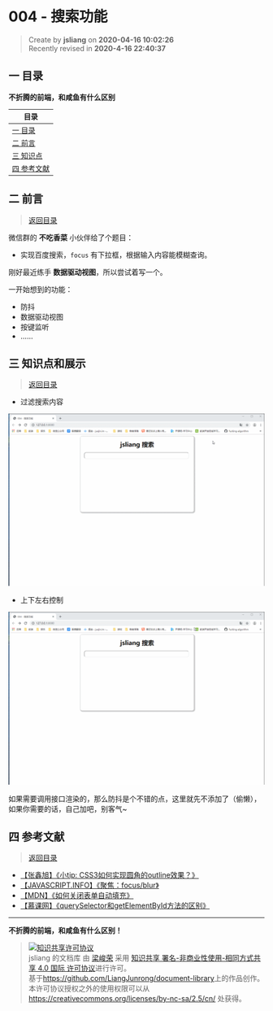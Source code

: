 004 - 搜索功能
===

> Create by **jsliang** on **2020-04-16 10:02:26**  
> Recently revised in **2020-4-16 22:40:37**

## <a name="chapter-one" id="chapter-one"></a>一 目录

**不折腾的前端，和咸鱼有什么区别**

| 目录 |
| --- | 
| [一 目录](#chapter-one) | 
| <a name="catalog-chapter-two" id="catalog-chapter-two"></a>[二 前言](#chapter-two) |
| <a name="catalog-chapter-three" id="catalog-chapter-three"></a>[三 知识点](#chapter-three) |
| <a name="catalog-chapter-four" id="catalog-chapter-four"></a>[四 参考文献](#chapter-four) |

## <a name="chapter-two" id="chapter-two"></a>二 前言

> [返回目录](#chapter-one)

微信群的 **不吃香菜** 小伙伴给了个题目：

* 实现百度搜索，`focus` 有下拉框，根据输入内容能模糊查询。

刚好最近练手 **数据驱动视图**，所以尝试着写一个。

一开始想到的功能：

* 防抖
* 数据驱动视图
* 按键监听
* ……

## <a name="chapter-three" id="chapter-three"></a>三 知识点和展示

> [返回目录](#chapter-one)

* 过滤搜索内容

![图](img/过滤搜索内容.gif)

* 上下左右控制

![图](img/上下左右控制.gif)

如果需要调用接口渲染的，那么防抖是个不错的点，这里就先不添加了（偷懒），如果你需要的话，自己加吧，别客气~

## <a name="chapter-four" id="chapter-four"></a>四 参考文献

> [返回目录](#chapter-one)

* [【张鑫旭】《小tip: CSS3如何实现圆角的outline效果？》](https://www.zhangxinxu.com/wordpress/2015/04/css3-radius-outline/)
* [【JAVASCRIPT.INFO】《聚焦：focus/blur》](https://zh.javascript.info/focus-blur)
* [【MDN】《如何关闭表单自动填充》](https://developer.mozilla.org/zh-CN/docs/Web/Security/Securing_your_site/Turning_off_form_autocompletion)
* [【慕课网】《querySelector和getElementById方法的区别》](https://www.imooc.com/article/13027)

---

**不折腾的前端，和咸鱼有什么区别！**

> <a rel="license" href="http://creativecommons.org/licenses/by-nc-sa/4.0/"><img alt="知识共享许可协议" style="border-width:0" src="https://i.creativecommons.org/l/by-nc-sa/4.0/88x31.png" /></a><br /><span xmlns:dct="http://purl.org/dc/terms/" property="dct:title">jsliang 的文档库</span> 由 <a xmlns:cc="http://creativecommons.org/ns#" href="https://github.com/LiangJunrong/document-library" property="cc:attributionName" rel="cc:attributionURL">梁峻荣</a> 采用 <a rel="license" href="http://creativecommons.org/licenses/by-nc-sa/4.0/">知识共享 署名-非商业性使用-相同方式共享 4.0 国际 许可协议</a>进行许可。<br />基于<a xmlns:dct="http://purl.org/dc/terms/" href="https://github.com/LiangJunrong/document-library" rel="dct:source">https://github.com/LiangJunrong/document-library</a>上的作品创作。<br />本许可协议授权之外的使用权限可以从 <a xmlns:cc="http://creativecommons.org/ns#" href="https://creativecommons.org/licenses/by-nc-sa/2.5/cn/" rel="cc:morePermissions">https://creativecommons.org/licenses/by-nc-sa/2.5/cn/</a> 处获得。